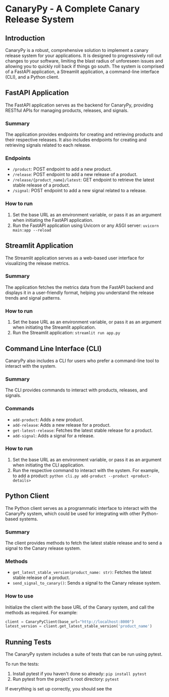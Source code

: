 # CanaryPy - A Complete Canary Release System

## Introduction

CanaryPy is a robust, comprehensive solution to implement a canary release system for your applications. It is designed to progressively roll out changes to your software, limiting the blast radius of unforeseen issues and allowing you to quickly roll back if things go south. The system is comprised of a FastAPI application, a Streamlit application, a command-line interface (CLI), and a Python client.

## FastAPI Application

The FastAPI application serves as the backend for CanaryPy, providing RESTful APIs for managing products, releases, and signals.

### Summary

The application provides endpoints for creating and retrieving products and their respective releases. It also includes endpoints for creating and retrieving signals related to each release.

### Endpoints

- `/product`: POST endpoint to add a new product.
- `/release`: POST endpoint to add a new release of a product.
- `/release/{product_name}/latest`: GET endpoint to retrieve the latest stable release of a product.
- `/signal`: POST endpoint to add a new signal related to a release.

### How to run

1. Set the base URL as an environment variable, or pass it as an argument when initiating the FastAPI application.
2. Run the FastAPI application using Uvicorn or any ASGI server: `uvicorn main:app --reload`

## Streamlit Application

The Streamlit application serves as a web-based user interface for visualizing the release metrics.

### Summary

The application fetches the metrics data from the FastAPI backend and displays it in a user-friendly format, helping you understand the release trends and signal patterns.

### How to run

1. Set the base URL as an environment variable, or pass it as an argument when initiating the Streamlit application.
2. Run the Streamlit application: `streamlit run app.py`

## Command Line Interface (CLI)

CanaryPy also includes a CLI for users who prefer a command-line tool to interact with the system.

### Summary

The CLI provides commands to interact with products, releases, and signals.

### Commands

- `add-product`: Adds a new product.
- `add-release`: Adds a new release for a product.
- `get-latest-release`: Fetches the latest stable release for a product.
- `add-signal`: Adds a signal for a release.

### How to run

1. Set the base URL as an environment variable, or pass it as an argument when initiating the CLI application.
2. Run the respective command to interact with the system. For example, to add a product: `python cli.py add-product --product <product-details>`

## Python Client

The Python client serves as a programmatic interface to interact with the CanaryPy system, which could be used for integrating with other Python-based systems.

### Summary

The client provides methods to fetch the latest stable release and to send a signal to the Canary release system.

### Methods

- `get_latest_stable_version(product_name: str)`: Fetches the latest stable release of a product.
- `send_signal_to_canary()`: Sends a signal to the Canary release system.

### How to use

Initialize the client with the base URL of the Canary system, and call the methods as required. For example:

```python
client = CanaryPyClient(base_url="http://localhost:8000")
latest_version = client.get_latest_stable_version('product_name')
```

## Running Tests

The CanaryPy system includes a suite of tests that can be run using pytest.

To run the tests:

1. Install pytest if you haven't done so already: `pip install pytest`
2. Run pytest from the project's root directory: `pytest`

If everything is set up correctly, you should see the